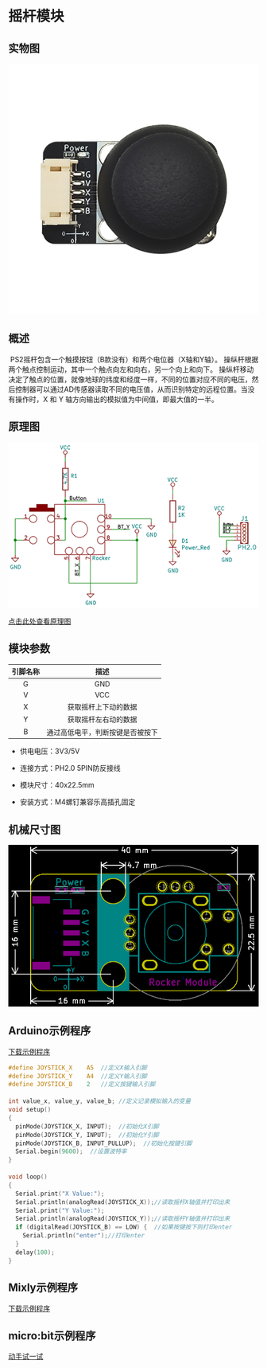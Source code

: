 # 摇杆模块

## 实物图

![实物图](picture/rocker_module.png)

## 概述

​  PS2摇杆包含一个触摸按钮（B款没有）和两个电位器（X轴和Y轴）。 操纵杆根据两个触点控制运动，其中一个触点向左和向右，另一个向上和向下。 操纵杆移动决定了触点的位置，就像地球的纬度和经度一样，不同的位置对应不同的电压，然后控制器可以通过AD传感器读取不同的电压值，从而识别特定的远程位置。当没有操作时，X 和 Y 轴方向输出的模拟值为中间值，即最大值的一半。

## 原理图

![原理图](picture/rocker_module_schematic.png)

[点击此处查看原理图](zh-cn/ph2.0_sensors/base_input_module/rocker_module/rocker_module_schematic.pdf ':ignore')

## 模块参数

| 引脚名称 |               描述               |
| :------: | :------------------------------: |
|    G     |               GND                |
|    V     |               VCC                |
|    X     |       获取摇杆上下动的数据       |
|    Y     |       获取摇杆左右动的数据       |
|    B     | 通过高低电平，判断按键是否被按下 |

- 供电电压：3V3/5V

- 连接方式：PH2.0 5PIN防反接线

- 模块尺寸：40x22.5mm

- 安装方式：M4螺钉兼容乐高插孔固定

## 机械尺寸图

![机械尺寸图](picture/rocker_module_assembly.png)

## Arduino示例程序

[下载示例程序](zh-cn/ph2.0_sensors/base_input_module/rocker_module/rocker_module.zip ':ignore')

```c
#define JOYSTICK_X    A5  //定义X输入引脚
#define JOYSTICK_Y    A4  //定义Y输入引脚
#define JOYSTICK_B    2   //定义按键输入引脚

int value_x, value_y, value_b; //定义记录模拟输入的变量
void setup()
{
  pinMode(JOYSTICK_X, INPUT);  //初始化X引脚
  pinMode(JOYSTICK_Y, INPUT);  //初始化Y引脚
  pinMode(JOYSTICK_B, INPUT_PULLUP);  //初始化按键引脚
  Serial.begin(9600);  //设置波特率
}

void loop()
{
  Serial.print("X Value:");
  Serial.println(analogRead(JOYSTICK_X));//读取摇杆X轴值并打印出来
  Serial.print("Y Value:");
  Serial.println(analogRead(JOYSTICK_Y));//读取摇杆Y轴值并打印出来
  if (digitalRead(JOYSTICK_B) == LOW) {  //如果按键按下则打印enter
    Serial.println("enter");//打印enter 
  }
  delay(100);
}
```

## Mixly示例程序

[下载示例程序](zh-cn/ph2.0_sensors/base_input_module/rocker_module/rocker_Mixly_demo.zip ':ignore')

## micro:bit示例程序

<a href="https://makecode.microbit.org/_ahq11cX1E6JT" target="_blank">动手试一试</a>
